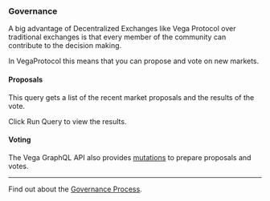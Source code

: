 ### Governance

A big advantage of Decentralized Exchanges like Vega Protocol over traditional exchanges is that every member of the community can contribute to the decision making.

In VegaProtocol this means that you can propose and vote on new markets.

#### Proposals

This query gets a list of the recent market proposals and the results of the vote.

Click Run Query to view the results.

#### Voting

The Vega GraphQL API also provides <a href="https://docs.fairground.vega.xyz/api/graphql/mutation.doc.html" rel="noreferrer" target="_blank">mutations</a> to prepare proposals and votes.
___
Find out about the <a href="https://docs.fairground.vega.xyz/docs/trading-questions/#governance" target="_blank">Governance Process</a>.